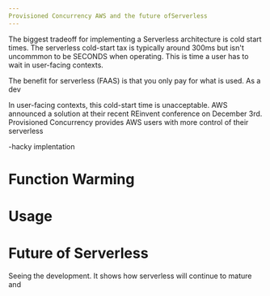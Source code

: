 ```yaml
---
Provisioned Concurrency AWS and the future ofServerless
---
```


The biggest tradeoff for implementing a Serverless architecture is cold start times. The serverless cold-start tax is typically around 300ms but isn't uncommmon to be SECONDS when operating. This is time a user has to wait in user-facing contexts. 

The benefit for serverless (FAAS) is that you only pay for what is used. As a dev

In user-facing contexts, this cold-start time is unacceptable. AWS announced a solution at their recent REinvent conference on December 3rd. Provisioned Concurrency provides AWS users with more control of their serverless 

-hacky implentation
# Function Warming
# Usage

# Future of Serverless

Seeing the development. It shows how serverless will continue to mature and 
